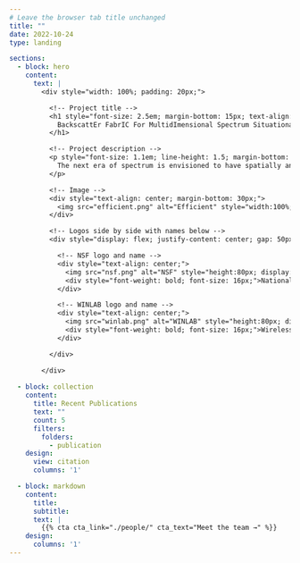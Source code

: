 ```yaml
---
# Leave the browser tab title unchanged
title: ""  
date: 2022-10-24
type: landing

sections:
  - block: hero
    content:
      text: |
        <div style="width: 100%; padding: 20px;">

          <!-- Project title -->
          <h1 style="font-size: 2.5em; margin-bottom: 15px; text-align: left;">
            BackscattEr FabrIC For MultidImensional Spectrum Situational Awareness and Protection
          </h1>

          <!-- Project description -->
          <p style="font-size: 1.1em; line-height: 1.5; margin-bottom: 20px; text-align: left;">
            The next era of spectrum is envisioned to have spatially and spectrally adjacent systems that are dynamic, resulting in frequent cross-system interference. This project enables affordable, accurate, near-real-time spectrum situational awareness, including simple spectrum sensing algorithms, distributed mechanisms, and relevant spectrum sensing hardware. In addition, it targets mechanisms at the physical layer that provide radio waveform protection against unwanted interference without modifying existing infrastructure. Techniques include model-based and machine learning approaches, focusing on multidimensional awareness and interference protection. The work aims to demonstrate these principles in the FR3 band using the COSMOS Testbed for next-generation wireless coexistence scenarios.
          </p>

          <!-- Image -->
          <div style="text-align: center; margin-bottom: 30px;">
            <img src="efficient.png" alt="Efficient" style="width:100%; max-width:600px; display:block; margin: 0 auto;">
          </div>

          <!-- Logos side by side with names below -->
          <div style="display: flex; justify-content: center; gap: 50px; flex-wrap: wrap; margin-bottom: 20px;">

            <!-- NSF logo and name -->
            <div style="text-align: center;">
              <img src="nsf.png" alt="NSF" style="height:80px; display:block; margin-bottom: 10px;">
              <div style="font-weight: bold; font-size: 16px;">National Science Foundation (NSF)</div>
            </div>

            <!-- WINLAB logo and name -->
            <div style="text-align: center;">
              <img src="winlab.png" alt="WINLAB" style="height:80px; display:block; margin-bottom: 10px;">
              <div style="font-weight: bold; font-size: 16px;">Wireless Information Network Laboratory (WINLAB)</div>
            </div>

          </div>

        </div>
  
  - block: collection
    content:
      title: Recent Publications
      text: ""
      count: 5
      filters:
        folders:
          - publication
    design:
      view: citation
      columns: '1'

  - block: markdown
    content:
      title:
      subtitle:
      text: |
        {{% cta cta_link="./people/" cta_text="Meet the team →" %}}
    design:
      columns: '1'
---
```

